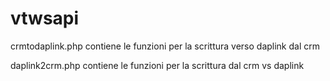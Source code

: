 # vtwsapi

crmtodaplink.php contiene le funzioni per la scrittura verso daplink dal crm

daplink2crm.php contiene le funzioni per la scrittura dal crm vs daplink